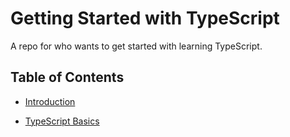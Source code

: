 # Getting Started with TypeScript

A repo for who wants to get started with learning TypeScript.

## Table of Contents

- [Introduction](./INTRO.md)

- [TypeScript Basics](./BASICS.md)
